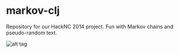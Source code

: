 # markov-clj

Repository for our HackNC 2014 project. Fun with Markov chains and pseudo-random text.

![alt tag](https://scontent-b.xx.fbcdn.net/hphotos-prn1/v/t35/1939260_10203355633235249_845983986_o.jpg?oh=b41b400a7e9cde9af48a1f3b2366e807&oe=531532A0)
